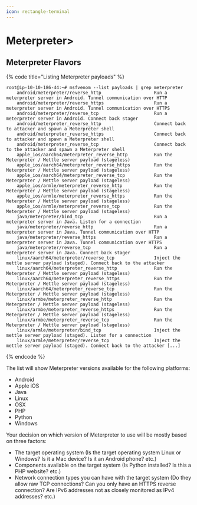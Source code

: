```yaml
---
icon: rectangle-terminal
---
```


# Meterpreter>

## Meterpreter Flavors

{% code title="Listing Meterpreter payloads" %}
```shell-session
root@ip-10-10-186-44:~# msfvenom --list payloads | grep meterpreter
    android/meterpreter/reverse_http                    Run a meterpreter server in Android. Tunnel communication over HTTP
    android/meterpreter/reverse_https                   Run a meterpreter server in Android. Tunnel communication over HTTPS
    android/meterpreter/reverse_tcp                     Run a meterpreter server in Android. Connect back stager
    android/meterpreter_reverse_http                    Connect back to attacker and spawn a Meterpreter shell
    android/meterpreter_reverse_https                   Connect back to attacker and spawn a Meterpreter shell
    android/meterpreter_reverse_tcp                     Connect back to the attacker and spawn a Meterpreter shell
    apple_ios/aarch64/meterpreter_reverse_http          Run the Meterpreter / Mettle server payload (stageless)
    apple_ios/aarch64/meterpreter_reverse_https         Run the Meterpreter / Mettle server payload (stageless)
    apple_ios/aarch64/meterpreter_reverse_tcp           Run the Meterpreter / Mettle server payload (stageless)
    apple_ios/armle/meterpreter_reverse_http            Run the Meterpreter / Mettle server payload (stageless)
    apple_ios/armle/meterpreter_reverse_https           Run the Meterpreter / Mettle server payload (stageless)
    apple_ios/armle/meterpreter_reverse_tcp             Run the Meterpreter / Mettle server payload (stageless)
    java/meterpreter/bind_tcp                           Run a meterpreter server in Java. Listen for a connection
    java/meterpreter/reverse_http                       Run a meterpreter server in Java. Tunnel communication over HTTP
    java/meterpreter/reverse_https                      Run a meterpreter server in Java. Tunnel communication over HTTPS
    java/meterpreter/reverse_tcp                        Run a meterpreter server in Java. Connect back stager
    linux/aarch64/meterpreter/reverse_tcp               Inject the mettle server payload (staged). Connect back to the attacker
    linux/aarch64/meterpreter_reverse_http              Run the Meterpreter / Mettle server payload (stageless)
    linux/aarch64/meterpreter_reverse_https             Run the Meterpreter / Mettle server payload (stageless)
    linux/aarch64/meterpreter_reverse_tcp               Run the Meterpreter / Mettle server payload (stageless)
    linux/armbe/meterpreter_reverse_http                Run the Meterpreter / Mettle server payload (stageless)
    linux/armbe/meterpreter_reverse_https               Run the Meterpreter / Mettle server payload (stageless)
    linux/armbe/meterpreter_reverse_tcp                 Run the Meterpreter / Mettle server payload (stageless)
    linux/armle/meterpreter/bind_tcp                    Inject the mettle server payload (staged). Listen for a connection
    linux/armle/meterpreter/reverse_tcp                 Inject the mettle server payload (staged). Connect back to the attacker [...]
```
{% endcode %}

The list will show Meterpreter versions available for the following platforms:

* Android
* Apple iOS
* Java
* Linux
* OSX
* PHP
* Python
* Windows

Your decision on which version of Meterpreter to use will be mostly based on three factors:

* The target operating system (Is the target operating system Linux or Windows? Is it a Mac device? Is it an Android phone? etc.)
* Components available on the target system (Is Python installed? Is this a PHP website? etc.)
* Network connection types you can have with the target system (Do they allow raw TCP connections? Can you only have an HTTPS reverse connection? Are IPv6 addresses not as closely monitored as IPv4 addresses? etc.)&#x20;
